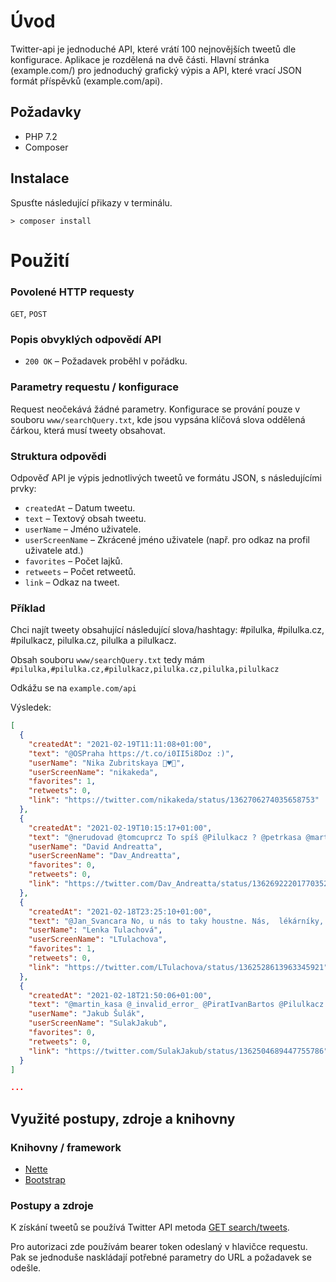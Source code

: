 Úvod
=================

Twitter-api je jednoduché API, které vrátí 100 nejnovějších tweetů dle konfigurace. Aplikace je rozdělená na dvě části. Hlavní stránka (example.com/) pro jednoduchý grafický výpis a API, které vrací JSON formát příspěvků (example.com/api).

Požadavky
------------

- PHP 7.2
- Composer

Instalace
------------

Spusťte následující přikazy v terminálu.
```
> composer install
```

Použití
=================

### Povolené HTTP requesty

`GET`, `POST`

### Popis obvyklých odpovědí API

- `200 OK` – Požadavek proběhl v pořádku.

### Parametry requestu / konfigurace

Request neočekává žádné parametry. 
Konfigurace se prování pouze v souboru `www/searchQuery.txt`, kde jsou vypsána klíčová slova oddělená čárkou, která musí tweety obsahovat.

### Struktura odpovědi

Odpověď API je výpis jednotlivých tweetů ve formátu JSON, s následujícími prvky:
- `createdAt` – Datum tweetu.
- `text` – Textový obsah tweetu.
- `userName` – Jméno uživatele.
- `userScreenName` – Zkrácené jméno uživatele (např. pro odkaz na profil uživatele atd.)
- `favorites` – Počet lajků.
- `retweets` – Počet retweetů.
- `link` – Odkaz na tweet.

### Příklad

Chci najít tweety obsahující následující slova/hashtagy: #pilulka, #pilulka.cz, #pilulkacz, pilulka.cz, pilulka a pilulkacz. 

Obsah souboru `www/searchQuery.txt` tedy mám `#pilulka,#pilulka.cz,#pilulkacz,pilulka.cz,pilulka,pilulkacz`

Odkážu se na
`example.com/api`

Výsledek:
```json
[
  {
    "createdAt": "2021-02-19T11:11:08+01:00",
    "text": "@OSPraha https://t.co/i0II5i8Doz :)",
    "userName": "Nika Zubritskaya 🤍♥️🤍",
    "userScreenName": "nikakeda",
    "favorites": 1,
    "retweets": 0,
    "link": "https://twitter.com/nikakeda/status/1362706274035658753"
  },
  {
    "createdAt": "2021-02-19T10:15:17+01:00",
    "text": "@nerudovad @tomcuprcz To spíš @Pilulkacz ? @petrkasa @martin_kasa",
    "userName": "David Andreatta",
    "userScreenName": "Dav_Andreatta",
    "favorites": 0,
    "retweets": 0,
    "link": "https://twitter.com/Dav_Andreatta/status/1362692220177035264"
  },
  {
    "createdAt": "2021-02-18T23:25:10+01:00",
    "text": "@Jan_Svancara No, u nás to taky houstne. Nás,  lékárníky, verbuje Pilulka. cz na zajišťování a prodej robertků a dalšího erotického zboží. Svět se zbláznil, ale Vaše kamera a pak to lano v komentářích mě vrátilo humor.",
    "userName": "Lenka Tulachová",
    "userScreenName": "LTulachova",
    "favorites": 1,
    "retweets": 0,
    "link": "https://twitter.com/LTulachova/status/1362528613963345921"
  },
  {
    "createdAt": "2021-02-18T21:50:06+01:00",
    "text": "@martin_kasa @_invalid_error_ @PiratIvanBartos @Pilulkacz Je to tak. Ono to je nejen vláda, ale i úřady. Vše dělají nesmyslně komplikovaně a komplexně. Namísto řešení, co by pokrylo 80 % problému a lze vyřešit za dva dny.",
    "userName": "Jakub Šulák",
    "userScreenName": "SulakJakub",
    "favorites": 0,
    "retweets": 0,
    "link": "https://twitter.com/SulakJakub/status/1362504689447755786"
  }
]

...
```

## Využité postupy, zdroje a knihovny

### Knihovny / framework

- [Nette](https://nette.org/)
- [Bootstrap](https://getbootstrap.com/)

### Postupy a zdroje

K získání tweetů se používá Twitter API metoda [GET search/tweets](https://developer.twitter.com/en/docs/twitter-api/v1/tweets/search/api-reference/get-search-tweets).

Pro autorizaci zde používám bearer token odeslaný v hlavičce requestu. Pak se jednoduše naskládají potřebné parametry do URL a požadavek se odešle.



